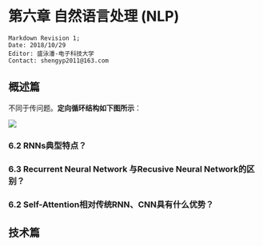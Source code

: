 # 第六章 自然语言处理 (NLP)

    Markdown Revision 1;
    Date: 2018/10/29
    Editor: 盛泳潘-电子科技大学
    Contact: shengyp2011@163.com


## 概述篇

不同于传问题。**定向循环结构如下图所示**：

![](../img/ch6/figure_6.1_1.jpg)
### 6.2 RNNs典型特点？


### 6.3 Recurrent Neural Network 与Recusive Neural Network的区别？


### 6.2 Self-Attention相对传统RNN、CNN具有什么优势？

## 技术篇


